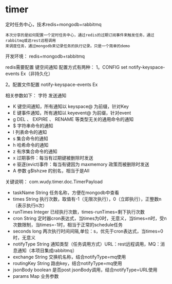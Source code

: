 # timer
定时任务中心，技术redis+mongodb+rabbitmq

   
    本次分享的是如何配置一个定时任务中心，通过redis的过期订阅事件来触发任务，通过rabbitmq或这rest远程调用
    来调度任务，通过mongodb来记录任务的执行记录。只是一个简单的demo

开发环境：
    redis+mongodb+rabbitmq

redis需要配置 键空间通知 配置方式有两种：
1。CONFIG set notify-keyspace-events Ex（非持久化）

2。配置文件配置 notify-keyspace-events Ex

相关参数如下：
字符	发送通知
* K	键空间通知，所有通知以 keyspace@ 为前缀，针对Key
* E	键事件通知，所有通知以 keyevent@ 为前缀，针对event
* g	DEL 、 EXPIRE 、 RENAME 等类型无关的通用命令的通知
* $	字符串命令的通知
* l	列表命令的通知
* s	集合命令的通知
* h	哈希命令的通知
* z	有序集合命令的通知
* x	过期事件：每当有过期键被删除时发送
* e	驱逐(evict)事件：每当有键因为 maxmemory 政策而被删除时发送
* A	参数 g$lshzxe 的别名，相当于是All


关键说明：
com.wudy.timer.doc.TimerPayload

* taskName   String   任务名称，方便在mongodb中查看
* times      String   执行次数，取值有-1（无限次执行），0（立即执行），正整数n（表示执行n次）
* runTimes   Integer  已经执行次数，times-runTimes=剩下执行次数
* cron       String   定时器cron表达式，当times为0时，无意义，当times=n时，受n次数限制，当times=-1时，相当于正常的schedule任务
* seconds    long     两次执行时间间隔,单位：s，优先于cron表达式，当times=0时，无意义
* notifyType String   通知类型（任务调用方式）URL：rest远程调用，MQ：消息通知（本项目集成rabbitmq）
* exchange   String   交换机名称，结合notifyType=mq使用
* routingKey String   路由key，结合notifyType=mq使用
* jsonBody   boolean  是否post jsonBody调用，结合notifyType=URL使用
* params     Map      业务参数
